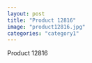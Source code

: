 ```yaml
---
layout: post
title: "Product 12816"
image: "product12816.jpg"
categories: "category1"
---
```

Product 12816
